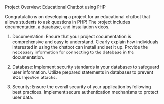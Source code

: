 Project Overview: Educational Chatbot using PHP

Congratulations on developing a project for an educational chatbot that allows students to ask questions in PHP! The project includes documentation, a database, and installation videos.


1. Documentation:
Ensure that your project documentation is comprehensive and easy to understand.
Clearly explain how individuals interested in using the chatbot can install and set it up.
Provide the necessary information for connecting to the database in the documentation.


2. Database:
Implement security standards in your databases to safeguard user information.
Utilize prepared statements in databases to prevent SQL Injection attacks.


3. Security:
Ensure the overall security of your application by following best practices.
Implement secure authentication mechanisms to protect user data.

